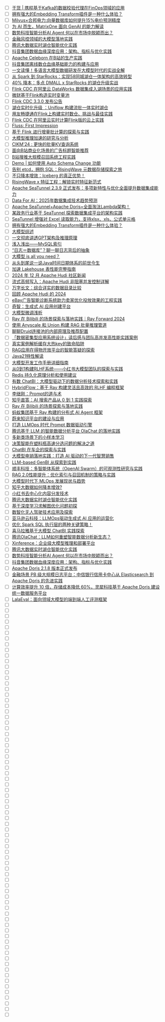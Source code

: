 - [ ] [干货 | 携程基于Kafka的数据校验代理在FinOps领域的应用](https://mp.weixin.qq.com/s/lzhBCu1Mpp1RjcPZRWcROw)
- [ ] [拥有强大的Embedding Transform插件是一种什么体验？](https://mp.weixin.qq.com/s/8-BvpfQgADFBrNtYIRATOA)
- [ ] [Milvus×合邦电力:向量数据库如何提升15%电价预测精度](https://mp.weixin.qq.com/s/vPrUlk17rOnjSMMuN9g4Ng)
- [ ] [为 AI 而生，MatrixOne 面向 GenAI 的能力解读](https://mp.weixin.qq.com/s/oRb3g5-oC9wTPUlab6Imlg)
- [ ] [数势科技智能分析AI Agent 何以在市场中脱颖而出？](https://mp.weixin.qq.com/s/4O8q0NNA829DYJESbqZpyA)
- [ ] [金融风控领域的大模型落地实践](https://mp.weixin.qq.com/s/HdqvR_x56la8Hg38wU-img)
- [ ] [腾讯大数据实时湖仓智能优化实践](https://mp.weixin.qq.com/s/vI9HH32kf7_ZgEYOB6XC8g)
- [ ] [抖音集团数据血缘深度应用：架构、指标与优化实践](https://mp.weixin.qq.com/s/xqiTn0vw42jCQrJpUxghnQ)
- [ ] [Apache Celeborn 在B站的生产实践](https://mp.weixin.qq.com/s/8TkPl5GMCxONzxipzlvu9g)
- [ ] [抖音集团离线数仓血缘基础能力的构建与应用](https://mp.weixin.qq.com/s/mAc95Sm3Z4ZsA2iHZfBjSg)
- [ ] [一文读懂！多语言大模型数据研发在大模型时代的实战全解](https://mp.weixin.qq.com/s/Rz84d3WZmIJiMZreWSq4sA)
- [ ] [从 Spark 到 StarRocks：实现58同城湖仓一体架构的高效转型](https://mp.weixin.qq.com/s/_eBNj8qk7-yVfEWTiuBuoA)
- [ ] [40% 降本：多点 DMALL x StarRocks 的湖仓升级实战](https://mp.weixin.qq.com/s/0RLnROZYSoRoZzphW0ysEw)
- [ ] [Flink CDC 在阿里云 DataWorks 数据集成入湖场景的应用实践](https://mp.weixin.qq.com/s/XvnmPaS_a8-mHhPKTaNKPg)
- [ ] [微财基于Flink构造实时变量池](https://mp.weixin.qq.com/s/scSNA4P9o8hcCcX3hnBr0Q)
- [ ] [Flink CDC 3.3.0 发布公告](https://mp.weixin.qq.com/s/514H3BCRpQaYsBIiRjS1Ug)
- [ ] [湖仓实时化升级 ：Uniflow 构建流批一体实时湖仓](https://mp.weixin.qq.com/s/r3hnfuAu94t9TFZT0cK11g)
- [ ] [用友畅捷通在Flink上构建实时数仓、挑战与最佳实践](https://mp.weixin.qq.com/s/90qwnQNgUwLVf3OmILoE5g)
- [ ] [Flink CDC 在阿里云实时计算Flink版的云上实践](https://mp.weixin.qq.com/s/cB-B_lDBOetpDSr24clYkg)
- [ ] [Fluss: First Impression](https://mp.weixin.qq.com/s/D3Ts6ccWzGo72e_haiokdA)
- [ ] [基于 Flink 进行增量批计算的探索与实践](https://mp.weixin.qq.com/s/Ziyd-0R2a9832cfqUcEZjQ)
- [ ] [大模型推理加速的研究与分析](https://mp.weixin.qq.com/s/3QYQDq4ZHQRwYMs6MmgVLg)
- [ ] [CIKM'24 : 更快的批量KV查询系统](https://mp.weixin.qq.com/s/-XM_wfj_qylu_gK-Fikvqg)
- [ ] [面向B站商业化场景的广告标题智能推荐](https://mp.weixin.qq.com/s/L-OPGrok5wyUUXW16GtEtA)
- [ ] [B站搜推大规模召回系统工程实践](https://mp.weixin.qq.com/s/8lDjVqKNGsi235RkUEldJg)
- [ ] [Demo | 如何使用 Auto Schema Change 功能](https://mp.weixin.qq.com/s/_VGyFkuL0IIn97kGpgvk-g)
- [ ] [告别 etcd，拥抱 SQL：RisingWave 元数据存储探索之旅](https://mp.weixin.qq.com/s/UUdcM9q7qZ3p-MGH6K2AXA)
- [ ] [不只降本增效：Iceberg 的真正优势！](https://mp.weixin.qq.com/s/11DDr-ejo-HqkduFH5CSww)
- [ ] [RisingWave x 特征工程：解锁实时特征新范式](https://mp.weixin.qq.com/s/P1PWnKtO9d17eQrjKqONpg)
- [ ] [Apache SeaTunnel 2.3.9 正式发布：多项新特性与优化全面提升数据集成能力](https://mp.weixin.qq.com/s/psUjKxnKat9uJ8gKCOn2cQ)
- [ ] [Data For AI：2025年数据集成技术趋势预测](https://mp.weixin.qq.com/s/TNmEGDlIkv1mWIqJfy8-YA)
- [ ] [Apache SeaTunnel+Apache Doris=全面淘汰Lambda架构！](https://mp.weixin.qq.com/s/qxPIPaGK85wODPvh6rqtQA)
- [ ] [某政务行业基于 SeaTunnel 探索数据集成平台的架构实践](https://mp.weixin.qq.com/s/bg_GlIdWwBOMrwphrs9k8w)
- [ ] [SeaTunnel 增强对 Excel 读取能力，支持xlsx、xls、公式单元格](https://mp.weixin.qq.com/s/Gcw_gSNuDj5nVcx1CB8kiQ)
- [ ] [拥有强大的Embedding Transform插件是一种什么体验？](https://mp.weixin.qq.com/s/8-BvpfQgADFBrNtYIRATOA)
- [ ] [大模型综述](https://mp.weixin.qq.com/s/CsYzQUQKs98_yf0lWVWhpA)
- [ ] [一文彻底讲透GPT架构及推理原理](https://mp.weixin.qq.com/s/S-gdaAn3izW2NC70-MZjuw)
- [ ] [浅入浅出——MySQL索引](https://mp.weixin.qq.com/s/uJ3hkxk5tfBjTUYiJany2w)
- [ ] [“日志＝数据库”？聊一聊日志背后的抽象](https://mp.weixin.qq.com/s/qY6yiurfY2JhHQAdM36TOg)
- [ ] [大模型 is all you need？](https://mp.weixin.qq.com/s/hcD0-z9Y4PsrILUgHdqGcQ)
- [ ] [从头到尾说一说Java时间日期体系的前世今生](https://mp.weixin.qq.com/s/epbpOd8_G15oQbT5cIpVqg)
- [ ] [加速 Lakehouse 表性能完整指南](https://mp.weixin.qq.com/s/zyA60j2ULvE0uUS1IaMbRA)
- [ ] [2024 年 12 月 Apache Hudi 社区新闻](https://mp.weixin.qq.com/s/ZqfR6B9inE32AhJ1zM0PrA)
- [ ] [流式高频写入：Apache Hudi 非阻塞并发控制详解](https://mp.weixin.qq.com/s/XPeeA2KvFp0lBZ2nBwTjzw)
- [ ] [万字长文：综合详实的数据目录比较](https://mp.weixin.qq.com/s/KzAsAXJaVMee8AFt2lyb7Q)
- [ ] [回顾 Apache Hudi 的 2024](https://mp.weixin.qq.com/s/a9X2Rzi402rPBg0FEd49bA)
- [ ] [eBay广告智能诊断系统助力卖家优化投放效果的工程实践](https://mp.weixin.qq.com/s/QkqWdyas7kMpR3jtyTo1VQ)
- [ ] [奇智：生成式 AI 应用创建平台](https://mp.weixin.qq.com/s/aHRmT-rbR71fTP4rc8e7tg)
- [ ] [大模型微调浅析](https://mp.weixin.qq.com/s/I5pwd_7ejHil7_S0LRFweQ)
- [ ] [Ray 在 Bilibili 的场景探索与落地实践｜Ray Forward 2024](https://mp.weixin.qq.com/s/DcDqeyf1hMeYylhqIMFZdQ)
- [ ] [使用 Anyscale 和 Union 构建 RAG 批量推理管道](https://mp.weixin.qq.com/s/V9slGyxICb2CNBDdtRADyw)
- [ ] [聊聊Druid连接池的内部原理及推荐配置](https://mp.weixin.qq.com/s/PjJNLx5LQFUM8AXMl665mQ)
- [ ] [「数据密集型应用系统设计」读后感与团队高并发高性能实践案例](https://mp.weixin.qq.com/s/v64fsLPYD6j8rRr_dm6kVA)
- [ ] [真实案例解析缓存大热key的致命陷阱](https://mp.weixin.qq.com/s/5JPF-7UYQvntMhUuGeOosg)
- [ ] [RAG应用在得物开放平台的智能答疑的探索](https://mp.weixin.qq.com/s/6yhYLKfNrumSMs7ELvktjg)
- [ ] [Java21特性解读](https://mp.weixin.qq.com/s/p2nZ3TErA6Diz56gWORVfA)
- [ ] [大模型开发工作手册详细指南](https://mp.weixin.qq.com/s/2epsTaup1mvmtGT1MJXg4g)
- [ ] [从0到1构建RLHF系统——小红书大模型团队的探索与实践](https://mp.weixin.qq.com/s/tG_ktQ0WbZHQavtoJtaXbw)
- [ ] [Redis 持久化原理分析和使用建议](https://mp.weixin.qq.com/s/YOtdFq0zaKnbHAUGwogxRg)
- [ ] [有数 ChatBI：大模型驱动下的数据分析技术探索和实践](https://mp.weixin.qq.com/s/q78dNlB0LwV4BwxLNxrpBA)
- [ ] [HybridFlow：基于 Ray 构建灵活且高效的 RLHF 编程框架](https://mp.weixin.qq.com/s/jpSFgzoaFn6ntDbO8OS5iA)
- [ ] [李继刚：Prompt的道与术](https://mp.weixin.qq.com/s/jpnN03M9NWqwLDeL5lKOJg)
- [ ] [知乎直答：AI 搜索产品从 0 到 1 实践探索](https://mp.weixin.qq.com/s/M8Vq8UWDP9sCSJKOjSgqWA)
- [ ] [Ray 在 Bilibili 的场景探索与落地实践](https://mp.weixin.qq.com/s/m9V3nwGgjQkOxbtJI4UMGg)
- [ ] [蚂蚁集团基于 Ray 构建的分布式 AI Agent 框架](https://mp.weixin.qq.com/s/TFxzMJyQVoffV4SpiTh9AQ)
- [ ] [蔚来知识平台的建设与应用](https://mp.weixin.qq.com/s/yUhIBCHWO-fM08qMeikoDQ)
- [ ] [打造 LLMOps 时代 Prompt 数据驱动引擎](https://mp.weixin.qq.com/s/BHMjD6ICaNDSrwqxpVVjRg)
- [ ] [腾讯基于 LLM 的智能数据分析平台 OlaChat 的落地实践](https://mp.weixin.qq.com/s/LihzocCkDladuIxjumkeGg)
- [ ] [多新类场景下的小样本学习](https://mp.weixin.qq.com/s/UDSlIYn1gyE97ClW8KxVrg)
- [ ] [决策智能在塑料瓶高速分选问题的解决之道](https://mp.weixin.qq.com/s/NNk4D4mZl6_44jSfoi-lgQ)
- [ ] [ChatBI 在车企的探索与实践](https://mp.weixin.qq.com/s/rlXpHPw-bzPl-yepzkYevA)
- [ ] [大模型电销落地实践：打造 AI 驱动的下一代智慧销售](https://mp.weixin.qq.com/s/VeAWwCJaFTqilNonurFykA)
- [ ] [LLM-based GenBI 从探索到实践](https://mp.weixin.qq.com/s/SY8VRoSM3MH0Yvfndgn-yg)
- [ ] [顺丰科技：多智能体系统（OpenAI Swarm）的可观测性研究与实践](https://mp.weixin.qq.com/s/vb703Vp2pliVJtvhzbSFnQ)
- [ ] [RAG 2.0性能提升：优化索引与召回机制的策略与实践](https://mp.weixin.qq.com/s/vtVjIWVGFytwM4S6ygAfzw)
- [ ] [大模型时代下 MLOps 发展现状与趋势](https://mp.weixin.qq.com/s/FMz8JufGKe1AkTlvX27ndw)
- [ ] [知乎大数据如何降本增效?](https://mp.weixin.qq.com/s/ivrosj06_sBIqYw8Rvf4iQ)
- [ ] [小红书去中心化内容分发技术](https://mp.weixin.qq.com/s/h1v2s1Z1DLBFVH07FZaHIQ)
- [ ] [腾讯大数据实时湖仓智能优化实践](https://mp.weixin.qq.com/s/sFGs6PCTAEJmLTS62leQTQ)
- [ ] [基于深度学习求解图优化问题初探](https://mp.weixin.qq.com/s/jsGk85tG0Qj_S4joI65CPQ)
- [ ] [数智化无人驾驶技术应用及探索](https://mp.weixin.qq.com/s/vPSN0PXgiOa2_1L7Zila_g)
- [ ] [亚马逊云科技：LLMOps驱动生成式 AI 应用的运营化](https://mp.weixin.qq.com/s/J_ymulocwaVDtbrp6flUkQ)
- [ ] [优化 Spark SQL 执行层的两种关键策略！](https://mp.weixin.qq.com/s/9JsakURon9od9240StkfYA)
- [ ] [喜马拉雅基于大模型 ChatBI 实践探索](https://mp.weixin.qq.com/s/eEb1mBxWj_rAS_G5fAJM5g)
- [ ] [腾讯OlaChat：LLM如何重塑智能数据分析新生态？](https://mp.weixin.qq.com/s/2CQvQu5OVYZ0dYrf-o8cOg)
- [ ] [Xinference：企业级大模型推理和部署平台](https://mp.weixin.qq.com/s/IDRDLHAhv3LrsG5C8Bxrng)
- [ ] [腾讯大数据实时湖仓智能优化实践](https://mp.weixin.qq.com/s/vI9HH32kf7_ZgEYOB6XC8g)
- [ ] [数势科技智能分析AI Agent 何以在市场中脱颖而出？](https://mp.weixin.qq.com/s/nQP6wHRx6bLDdIv_LtD2pg)
- [ ] [抖音集团数据血缘深度应用：架构、指标与优化实践](https://mp.weixin.qq.com/s/xqiTn0vw42jCQrJpUxghnQ)
- [ ] [Apache Doris 2.1.8 版本正式发布](https://mp.weixin.qq.com/s/PsLLIQoCANpjaEvjYqsrUA)
- [ ] [金融场景 PB 级大规模日志平台：中信银行信用卡中心从 Elasticsearch 到 Apache Doris 的先进实践](https://mp.weixin.qq.com/s/_1OfsoQNY-pq1mfpVQiDKg)
- [ ] [计算效率提升 10 倍，存储成本降低 60%，灵犀科技基于 Apache Doris 建设统一数据服务平台](https://mp.weixin.qq.com/s/lLThLiA8OGgjNp2MsW8VRw)
- [ ] [LalaEval：面向领域大模型的端到端人工评测框架](https://mp.weixin.qq.com/s/uUOt8BUnOdg0Wudz-r_xvA)
- [ ] []()
- [ ] []()
- [ ] []()
- [ ] []()
- [ ] []()
- [ ] []()
- [ ] []()
- [ ] []()
- [ ] []()
- [ ] []()
- [ ] []()
- [ ] []()
- [ ] []()
- [ ] []()
- [ ] []()
- [ ] []()
- [ ] []()
- [ ] []()
- [ ] []()
- [ ] []()
- [ ] []()
- [ ] []()
- [ ] []()
- [ ] []()
- [ ] []()
- [ ] []()
- [ ] []()
- [ ] []()
- [ ] []()
- [ ] []()
- [ ] []()
- [ ] []()
- [ ] []()
- [ ] []()
- [ ] []()
- [ ] []()
- [ ] []()
- [ ] []()
- [ ] []()
- [ ] []()
- [ ] []()
- [ ] []()
- [ ] []()
- [ ] []()
- [ ] []()
- [ ] []()
- [ ] []()
- [ ] []()
- [ ] []()
- [ ] []()
- [ ] []()
- [ ] []()
- [ ] []()
- [ ] []()
- [ ] []()
- [ ] []()
- [ ] []()
- [ ] []()
- [ ] []()
- [ ] []()
- [ ] []()
- [ ] []()
- [ ] []()
- [ ] []()
- [ ] []()
- [ ] []()
- [ ] []()
- [ ] []()
- [ ] []()
- [ ] []()
- [ ] []()
- [ ] []()
- [ ] []()
- [ ] []()
